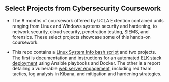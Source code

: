## Select Projects from Cybersecurity Coursework

- The 8 months of coursework offered by UCLA Extention contained units ranging from Linux and Windows systems security and hardening, to network security, cloud security, penetration testing, SIEMS, and forensics. These select projects showcase some of this hands-on coursework.

- This repo contains a [Linux System Info bash script](Linux-System-Info-Script) and two projects. The first is documentation and instructions for an automated [ELK stack deployment](Automated-ELK-Stack-Deployment) using Ansible playbooks and Docker. The other is a report detailing a vulnerable [web server engagement](Web-Server-Engagement), including red team tactics, log analysis in Kibana, and mitigation and hardening strategies.
